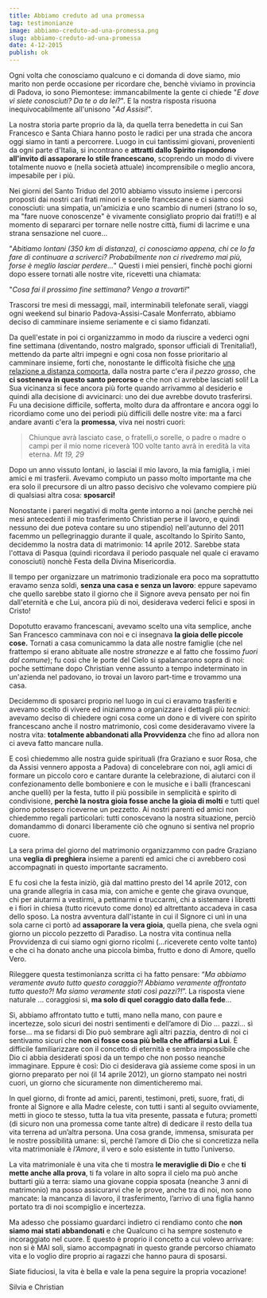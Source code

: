 ```yaml
---
title: Abbiamo creduto ad una promessa
tag: testimonianze
image: abbiamo-creduto-ad-una-promessa.png
slug: abbiamo-creduto-ad-una-promessa
date: 4-12-2015
publish: ok
---
```


Ogni volta che conosciamo qualcuno e ci domanda di dove siamo, mio marito non perde occasione per ricordare che, benchè viviamo in provincia di Padova, io sono Piemontese: immancabilmente la gente ci chiede "*E dove vi siete conosciuti? Da te o da lei?*". E la nostra risposta risuona inequivocabilmente all'unisono "*Ad Assisi!*".

La nostra storia parte proprio da là, da quella terra benedetta in cui San Francesco e Santa Chiara hanno posto le radici per una strada che ancora oggi siamo in tanti a percorrere. Luogo in cui tantissimi giovani, provenienti da ogni parte d'Italia, si incontrano e **attratti dallo Spirito rispondono all'invito di assaporare lo stile francescano**, scoprendo un modo di vivere totalmente nuovo e (nella società attuale) incomprensibile o meglio ancora, impesabile per i più.

Nei giorni del Santo Triduo del 2010 abbiamo vissuto insieme i percorsi proposti dai nostri cari frati minori e sorelle francescane e ci siamo così conosciuti: una simpatia, un'amicizia e uno scambio di numeri (strano lo so, ma "fare nuove conoscenze" è vivamente consigliato proprio dai frati!!) e al momento di separarci per tornare nelle nostre città, fiumi di lacrime e una strana sensazione nel cuore...

"*Abitiamo lontani (350 km di distanza), ci conosciamo appena, chi ce lo fa fare di  continuare a scriverci? Probabilmente non ci rivedremo mai più, forse è meglio lasciar perdere...*" Questi i miei pensieri, finchè pochi giorni dopo essere tornati alle nostre vite, ricevetti una chiamata: 

"*Cosa fai il prossimo fine settimana? Vengo a trovarti!*"

Trascorsi tre mesi di messaggi, mail, interminabili telefonate serali, viaggi ogni weekend sul binario Padova-Assisi-Casale Monferrato, abbiamo deciso di camminare insieme seriamente e ci siamo fidanzati.

Da quell'estate in poi ci organizzammo in modo da riuscire a vederci ogni fine settimana (diventando, nostro malgrado, sponsor ufficiali di Trenitalia!), mettendo da parte altri impegni e ogni cosa non fosse prioritario al camminare insieme, forti che, nonostante le difficoltà fisiche che [una relazione a distanza comporta](http://5p2p.it/2015/05/06/come-sopravvivere-ad-un-fidanzamento-a-distanza.html), dalla nostra parte c'era *il pezzo grosso*, che **ci sosteneva in questo santo percorso** e che non ci avrebbe lasciati soli!
La Sua vicinanza si fece ancora più forte quando arrivammo al desiderio e quindi alla decisione di avvicinarci: uno dei due avrebbe dovuto trasferirsi. Fu una decisione difficile, sofferta, molto dura da affrontare e ancora oggi lo ricordiamo come uno dei periodi più difficili delle nostre vite: ma a farci andare avanti c'era la **promessa**, viva nei nostri cuori: 

>Chiunque avrà lasciato case, o fratelli,o sorelle, o padre o madre o campi per il mio nome riceverà 100 volte tanto avrà in eredità la vita eterna.
<cite>Mt 19, 29</cite>

Dopo un anno vissuto lontani, io lasciai il mio lavoro, la mia famiglia, i miei amici e mi trasferii. Avevamo compiuto un passo molto importante ma che era solo il precursore di un altro passo decisivo che volevamo compiere più di qualsiasi altra cosa: **sposarci!**

Nonostante i pareri negativi di molta gente intorno a noi (anche perchè nei mesi antecedenti il mio trasferimento Christian perse il lavoro, e quindi nessuno dei due poteva contare su uno stipendio) nell'autunno del 2011 facemmo un pellegrinaggio durante il quale, ascoltando lo Spirito Santo, decidemmo la nostra data di matrimonio: 14 aprile 2012. Sarebbe stata l'ottava di Pasqua (quindi ricordava il periodo pasquale nel quale ci eravamo conosciuti) nonchè Festa della Divina Misericordia.

Il tempo per organizzare un matrimonio tradizionale era poco ma soprattutto eravamo senza soldi, **senza una casa e senza un lavoro**: eppure sapevamo che quello sarebbe stato il giorno che il Signore aveva pensato per noi fin dall'eternità e che Lui, ancora più di noi, desiderava vederci felici e sposi in Cristo!

Dopotutto eravamo francescani, avevamo scelto una vita semplice, anche San Francesco camminava con noi e ci insegnava **la gioia delle piccole cose.**
Tornati a casa comunicammo la data alle nostre famiglie (che nel frattempo si erano abituate alle nostre *stranezze* e al fatto che fossimo *fuori dal comune*); fu così che le porte del Cielo si spalancarono sopra di noi: poche settimane dopo Christian venne assunto a tempo indeterminato in un'azienda nel padovano, io trovai un lavoro part-time e trovammo una casa.

Decidemmo di sposarci proprio nel luogo in cui ci eravamo trasferiti e avevamo scelto di vivere ed iniziammo a organizzare i dettagli più *tecnici*: avevamo deciso di chiedere ogni cosa come un dono e di vivere con spirito francescano anche il nostro matrimonio, così come desideravamo vivere la nostra vita: **totalmente abbandonati alla Provvidenza** che fino ad allora non ci aveva fatto mancare nulla.

E così chiedemmo alle nostra guide spirituali (fra Graziano e suor Rosa, che da Assisi vennero apposta a Padova) di concelebrare con noi, agli amici di formare un piccolo coro e cantare durante la celebrazione, di aiutarci con il confezionamento delle bomboniere e con le musiche e i balli (francescani anche quelli) per la festa, tutto il più possibile in semplicità e spirito di condivisione, **perchè la nostra gioia fosse anche la gioia di molti** e tutti quel giorno potessero riceverne un pezzetto. Ai nostri parenti ed amici non chiedemmo regali particolari: tutti conoscevano la nostra situazione, perciò domandammo di donarci liberamente ciò che ognuno si sentiva nel proprio cuore. 

La sera prima del giorno del matrimonio organizzammo con padre Graziano una **veglia di preghiera** insieme a parenti ed amici che ci avrebbero così accompagnati in questo importante sacramento.

E fu così che la festa iniziò, già dal mattino presto del 14 aprile 2012, con una grande allegria in casa mia, con amiche e gente che girava ovunque, chi per aiutarmi a vestirmi, a pettinarmi e truccarmi, chi a sistemare i libretti e i fiori in chiesa (tutto ricevuto come dono) ed altrettanto accadeva in casa dello sposo. La nostra avventura dall'istante in cui il Signore ci unì in una sola carne ci portò ad **assaporare la vera gioia**, quella piena, che svela ogni giorno un piccolo pezzetto di Paradiso. La nostra vita continua nella Provvidenza di cui siamo ogni giorno ricolmi (...riceverete cento volte tanto) e che ci ha donato anche una piccola bimba, frutto e dono di Amore, quello Vero.


Rileggere questa testimonianza scritta ci ha fatto pensare: “*Ma abbiamo veramente avuto tutto questo coraggio?! Abbiamo veramente affrontato tutto questo?! Ma siamo veramente stati così pazzi?!*”. La risposta viene naturale ... coraggiosi sì, **ma solo di quel coraggio dato dalla fede**... 

Sì, abbiamo affrontato tutto e tutti, mano nella mano, con paure e incertezze, solo sicuri dei nostri sentimenti e dell’amore di Dio ... pazzi... sì forse... ma se fidarsi di Dio può sembrare agli altri pazzia, dentro di noi ci sentivamo sicuri che **non ci fosse cosa più bella che affidarsi a Lui**. È difficile familiarizzare con il concetto di eternità e sembra impossibile che Dio ci abbia desiderati sposi da un tempo che non posso neanche immaginare. Eppure è così: Dio ci desiderava già assieme come sposi in un giorno preparato per noi (il 14 aprile 2012), un giorno stampato nei nostri cuori, un giorno che sicuramente non dimenticheremo mai.

In quel giorno, di fronte ad amici, parenti, testimoni, preti, suore, frati, di fronte al Signore e alla Madre celeste, con tutti i santi al seguito ovviamente, metti in gioco te stesso, tutta la tua vita presente, passata e futura; prometti (di sicuro non una promessa come tante altre) di dedicare il resto della tua vita terrena ad un’altra persona. Una cosa grande, immensa, smisurata per le nostre possibilità umane: sì, perché l’amore di Dio che si concretizza nella vita matrimoniale è *l’Amore*, il vero e solo esistente in tutto l’universo. 

La vita matrimoniale è una vita che ti mostra **le meraviglie di Dio** e che **ti mette anche alla prova**, ti fa volare in alto sopra il cielo ma può anche buttarti giù a terra: siamo una giovane coppia sposata (neanche 3 anni di matrimonio) ma posso assicurarvi che le prove, anche tra di noi, non sono mancate: la mancanza di lavoro, il trasferimento, l’arrivo di una figlia hanno portato tra di noi scompiglio e incertezza. 

Ma adesso che possiamo guardarci indietro ci rendiamo conto che **non siamo mai stati abbandonati** e che Qualcuno ci ha sempre sostenuto e incoraggiato nel cuore. E questo è proprio il concetto a cui volevo arrivare: non si è MAI soli, siamo accompagnati in questo grande percorso chiamato vita e lo voglio dire proprio ai ragazzi che hanno paura di sposarsi. 

Siate fiduciosi, la vita è bella e vale la pena seguire la propria vocazione!

Silvia e Christian
